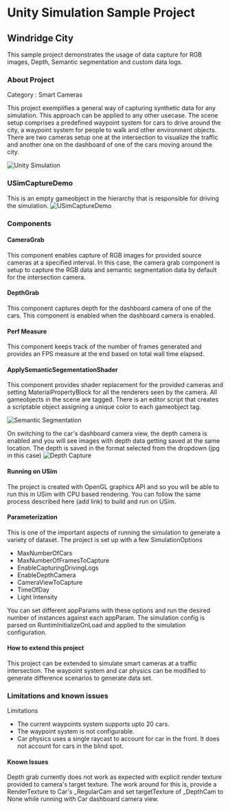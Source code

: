 # Unity Simulation Sample Project

## Windridge City

This sample project demonstrates the usage of data capture for RGB images, Depth, Semantic segmentation and custom data logs.

### About Project

Category : Smart Cameras

This project exemplifies a general way of capturing synthetic data for any simulation. This approach can be applied to any other usecase.
The scene setup comprises a predefined waypoint system for cars to drive around the city, a waypoint system for people to walk and other environment objects. There are two cameras setup one at the intersection to visualize the traffic and another one on the dashboard of one of the cars moving around the city.

![Unity Simulation](docs/images/Sim01.png "Traffic Camera")

### USimCaptureDemo
This is an empty gameobject in the hierarchy that is responsible for driving the simulation.
![USimCaptureDemo](docs/images/Sim04.png "USimCaptureDemo")

### Components

#### CameraGrab 
This component enables capture of RGB images for provided source cameras at a specified interval. In this case, the camera grab component is setup to capture the RGB data and semantic segmentation data by default for the intersection camera.

#### DepthGrab
This component captures depth for the dashboard camera of one of the cars. This component is enabled when the dashboard camera is enabled.

#### Perf Measure
This component keeps track of the number of frames generated and provides an FPS measure at the end based on total wall time elapsed.

#### ApplySemanticSegementationShader 
This component provides shader replacement for the provided cameras and setting MaterialPropertyBlock for all the renderers seen by the camera. All gameobjects in the scene are tagged. There is an editor script that creates a scriptable object assigning a unique color to each gameobject tag.

![Semantic Segmentation](docs/images/Sim05.jpg "Semantic Segmentation")


On switching to the car's dashboard camera view, the depth camera is enabled and you will see images with depth data getting saved at the same location. The depth is saved in the format selected from the dropdown (jpg in this case)
![Depth Capture](docs/images/Sim03.png "Depth")

#### Running on USim
The project is created with OpenGL graphics API and so you will be able to run this in USim with CPU based rendering. You can follow the same process described here (add link) to build and run on USim.

#### Parameterization
This is one of the important aspects of running the simulation to generate a variety of dataset.
The project is set up with a few SimulationOptions
- MaxNumberOfCars
- MaxNumberOfFramesToCapture
- EnableCapturingDrivingLogs
- EnableDepthCamera
- CameraViewToCapture
- TimeOfDay
- Light Intensity

You can set different appParams with these options and run the desired number of instances against each appParam. The simulation config is parsed on RuntimInitializeOnLoad and applied to the simulation configuration.

#### How to extend this project
This project can be extended to simulate smart cameras at a traffic intersection. The waypoint system and car physics can be modified to generate difference scenarios to generate data set.

### Limitations and known issues
Limitations
- The current waypoints system supports upto 20 cars. 
- The waypoint system is not configurable. 
- Car physics uses a single raycast to account for car in the front. It does not account for cars in the blind spot.

#### Known Issues
Depth grab currently does not work as expected with explicit render texture provided to camera's target texture. The work around for this is, provide a RenderTexture to Car's _RegularCam and set targetTexture of _DepthCam to None while running with Car dashboard camera view.

